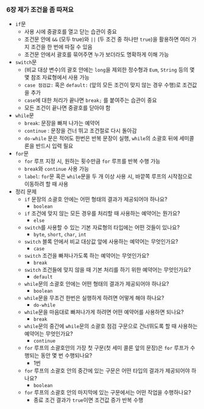 ### 6장 제가 조건을 좀 따져요

- `if`문
    - 사용 시에 중괄호를 열고 닫는 습관이 중요
    - 조건문 안에 `&&` (모두 true)와 `||` (두 조건 중 하나만 `true`)을 활용하면 여러 가지 조건을 한 번에 따질 수 있음
    - 조건문 안에서 괄호를 묶어주면 누가 보더라도 명확하게 이해 가능
- `switch`문
    - (비교 대상 변수)의 괄호 안에는 `long`을 제외한 정수형과 `Eum`, `String` 등의 몇몇 참조 자료형에서 사용 가능
    - `case 점검값:` 혹은 `default:` (앞의 모든 조건이 맞지 않는 경우 수행)로 조건값을 추가
    - `case`에 대한 처리가 끝나면 `break;` 를 붙여주는 습관이 중요
    - 모든 조건이 끝나면 중괄호를 닫아야 함
- `while`문
    - `break`: 문장을 빠져 나가는 예약어
    - `continue` : 문장을 건너 뛰고 조건절로 다시 돌아감
    - `do-while` 문은 적어도 한번은 반복 문장이 실행, `while`의 소괄호 뒤에 세미콜론을 반드시 입력 필요
- `for`문
    - `for` 루프 지정 시, 원하는 횟수만큼 `for` 루프를 반복 수행 가능
    - `break`와 `continue` 사용 가능
    - `label`: `for`문  혹은 `while`문을 두 개 이상 사용 시, 바깥쪽 루프의 시작점으로 이동하려 할 때 사용
- 정리 문제
    - `if` 문장의 소괄호 안에는 어떤 형태의 결과가 제공되어야 하나요?
        - `boolean`
    - `if` 조건에 맞지 않는 모든 경우를 처리할 때 사용하는 예약어는 뭔가요?
        - `else`
    - `switch`를 사용할 수 있는 기본 자료형의 타입에는 어떤 것들이 있나요?
        - `byte`, `short`, `char`, `int`
    - `switch` 블록 안에서 비교 대상값 앞에 사용하는 예약어는 무엇인가요?
        - `case`
    - `switch` 조건을 빠져나가도록 하는 예약어는 무엇인가요?
        - `break`
    - `switch` 조건들에 맞지 않을 때 기본 처리를 하기 위한 예약어는 무엇인가요?
        - `default`
    - `while`문의 소괄호 안에는 어떤 형태의 결과가 제공되어야 하나요?
        - `boolean`
    - `while`문을 무조건 한번은 실행하게 하려면 어떻게 해야 하나요?
        - `do-while`
    - `while`문을 마음대로 빠져나가게 하려면 어떤 예약어를 사용하면 되나요?
        - `break`
    - `while`문의 중간에 `while`문의 소괄호 점검 구문으로 건너뛰도록 할 때 사용하는 예약어는 무엇인가요?
        - `continue`
    - `for` 루프의 소괄호안의 가장 첫 구문(첫 세미 콜론 앞의 문장)은 `for` 루프가 수행되는 동안 몇 번 수행되나요?
        - 1번
    - `for` 루프의 소괄호 안의 중간에 있는 구문은 어떤 타입의 결과가 제공되어야 하나요?
        - `boolean`
    - `for` 루프의 소괄호 안의 마지막에 있는 구문에서는 어떤 작업을 수행하나요?
        - 종료 조건 결과가 `true`이면 조건값 증가 반복 수행